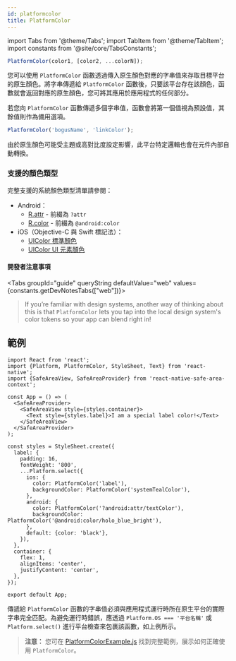 ```yaml
---
id: platformcolor
title: PlatformColor
---
```


import Tabs from '@theme/Tabs'; import TabItem from '@theme/TabItem'; import constants from '@site/core/TabsConstants';

```js
PlatformColor(color1, [color2, ...colorN]);
```

您可以使用 `PlatformColor` 函數透過傳入原生顏色對應的字串值來存取目標平台的原生顏色。將字串傳遞給 `PlatformColor` 函數後，只要該平台存在該顏色，函數就會返回對應的原生顏色，您可將其應用於應用程式的任何部分。

若您向 `PlatformColor` 函數傳遞多個字串值，函數會將第一個值視為預設值，其餘值則作為備用選項。

```js
PlatformColor('bogusName', 'linkColor');
```

由於原生顏色可能受主題或高對比度設定影響，此平台特定邏輯也會在元件內部自動轉換。

### 支援的顏色類型

完整支援的系統顏色類型清單請參閱：

- Android：
  - [R.attr](https://developer.android.com/reference/android/R.attr) - 前綴為 `?attr`
  - [R.color](https://developer.android.com/reference/android/R.color) - 前綴為 `@android:color`
- iOS（Objective-C 與 Swift 標記法）：
  - [UIColor 標準顏色](https://developer.apple.com/documentation/uikit/uicolor/standard_colors)
  - [UIColor UI 元素顏色](https://developer.apple.com/documentation/uikit/uicolor/ui_element_colors)

#### 開發者注意事項

<Tabs groupId="guide" queryString defaultValue="web" values={constants.getDevNotesTabs(["web"])}>

<TabItem value="web">

> If you’re familiar with design systems, another way of thinking about this is that `PlatformColor` lets you tap into the local design system's color tokens so your app can blend right in!

</TabItem>
</Tabs>

## 範例

```SnackPlayer name=PlatformColor%20Example&supportedPlatforms=android,ios
import React from 'react';
import {Platform, PlatformColor, StyleSheet, Text} from 'react-native';
import {SafeAreaView, SafeAreaProvider} from 'react-native-safe-area-context';

const App = () => (
  <SafeAreaProvider>
    <SafeAreaView style={styles.container}>
      <Text style={styles.label}>I am a special label color!</Text>
    </SafeAreaView>
  </SafeAreaProvider>
);

const styles = StyleSheet.create({
  label: {
    padding: 16,
    fontWeight: '800',
    ...Platform.select({
      ios: {
        color: PlatformColor('label'),
        backgroundColor: PlatformColor('systemTealColor'),
      },
      android: {
        color: PlatformColor('?android:attr/textColor'),
        backgroundColor: PlatformColor('@android:color/holo_blue_bright'),
      },
      default: {color: 'black'},
    }),
  },
  container: {
    flex: 1,
    alignItems: 'center',
    justifyContent: 'center',
  },
});

export default App;
```

傳遞給 `PlatformColor` 函數的字串值必須與應用程式運行時所在原生平台的實際字串完全匹配。為避免運行時錯誤，應透過 `Platform.OS === '平台名稱'` 或 `Platform.select()` 進行平台檢查來包裹該函數，如上例所示。

> **注意：** 您可在 [PlatformColorExample.js](https://github.com/facebook/react-native/blob/main/packages/rn-tester/js/examples/PlatformColor/PlatformColorExample.js) 找到完整範例，展示如何正確使用 `PlatformColor`。